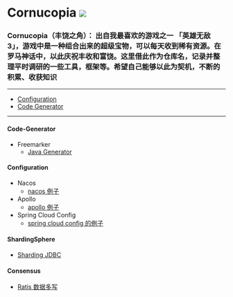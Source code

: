 Cornucopia ![](https://raw.githubusercontent.com/taojintianxia/cornucopia/master/doc/images/Cornucopia.jpg?token=AA7MDWGXK63HPBLH3AR5MBS5WJVOM) 
==========

### Cornucopia（丰饶之角）： 出自我最喜欢的游戏之一 「英雄无敌 3」，游戏中是一种组合出来的超级宝物，可以每天收到稀有资源。在罗马神话中，以此庆祝丰收和富饶。这里借此作为仓库名，记录并整理平时调研的一些工具，框架等。希望自己能够以此为契机，不断的积累、收获知识

- - -

- [Configuration](#Configuration)
- [Code Generator](#Code-Generator)

- - -

#### Code-Generator
  - Freemarker
    - [Java Generator](code-generator/freemarker/java-generator)

#### Configuration
  - Nacos
    - [nacos 例子](configuration/nacos)
  - Apollo
    - [apollo 例子](configuration/apollo)
  - Spring Cloud Config
    - [spring cloud config 的例子](configuration/spring-cloud-config)
    
#### ShardingSphere
  - [Sharding JDBC](shardingsphere)

#### Consensus
  - [Ratis 数据多写](consensus/ratis/database-replicated)
